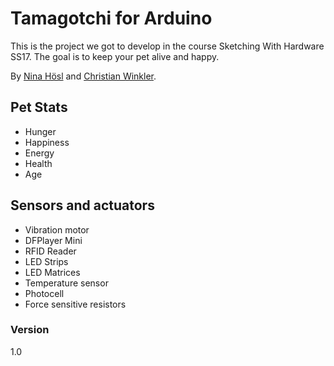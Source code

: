 Tamagotchi for Arduino
=============

This is the project we got to develop in the course Sketching With Hardware SS17.
The goal is to keep your pet alive and happy.

By [Nina Hösl](https://github.com/Skjonnhet) and [Christian Winkler](https://github.com/xcezz).


Pet Stats
-------

- Hunger
- Happiness
- Energy
- Health
- Age

Sensors and actuators
-------

- Vibration motor
- DFPlayer Mini
- RFID Reader
- LED Strips
- LED Matrices
- Temperature sensor
- Photocell
- Force sensitive resistors

### Version
1.0



